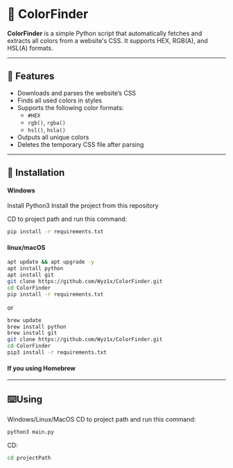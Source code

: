 # 🎨 ColorFinder

**ColorFinder** is a simple Python script that automatically fetches and extracts all colors from a website's CSS. It supports HEX, RGB(A), and HSL(A) formats.

---

## 🚀 Features

- Downloads and parses the website’s CSS
- Finds all used colors in styles
- Supports the following color formats:
  - `#HEX`
  - `rgb()`, `rgba()`
  - `hsl()`, `hsla()`
- Outputs all unique colors
- Deletes the temporary CSS file after parsing

---

## 🧰 Installation
#### Windows
Install Python3
Install the project from this repository

CD to project path and run this command:
```bash
pip install -r requirements.txt
```
#### linux/macOS
```bash
apt update && apt upgrade -y
apt install python
apt install git
git clone https://github.com/Wyz1x/ColorFinder.git
cd ColorFinder
pip install -r requirements.txt
```
or

```bash
brew update
brew install python
brew install git
git clone https://github.com/Wyz1x/ColorFinder.git
cd ColorFinder
pip3 install -r requirements.txt
```
#### If you using Homebrew
---
## ⌨️Using
Windows/Linux/MacOS
CD to project path and run this command:
```bash
python3 main.py
```
CD:
```bash
cd projectPath
